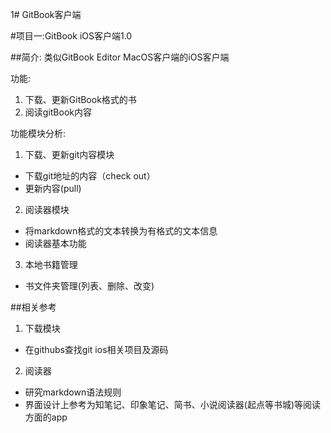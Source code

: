 1# GitBook客户端

#项目一:GitBook iOS客户端1.0

##简介:
类似GitBook Editor MacOS客户端的iOS客户端 

功能:
1. 下载、更新GitBook格式的书
2. 阅读gitBook内容

功能模块分析:
1. 下载、更新git内容模块
  * 下载git地址的内容（check out）
  * 更新内容(pull)
2. 阅读器模块
  * 将markdown格式的文本转换为有格式的文本信息
  * 阅读器基本功能 
3. 本地书籍管理
  * 书文件夹管理(列表、删除、改变)

##相关参考
1. 下载模块
  * 在githubs查找git ios相关项目及源码
2. 阅读器
  * 研究markdown语法规则
  * 界面设计上参考为知笔记、印象笔记、简书、小说阅读器(起点等书城)等阅读方面的app
